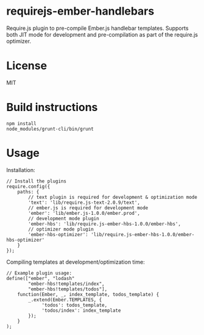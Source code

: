 requirejs-ember-handlebars
==========================

Require.js plugin to pre-compile Ember.js handlebar templates. Supports both JIT mode for development and
pre-compilation as part of the require.js optimizer.

License
=======

MIT

Build instructions
==================

    npm install
    node_modules/grunt-cli/bin/grunt

Usage
=====

Installation:

    // Install the plugins
    require.config({
        paths: {
            // text plugin is required for development & optimization mode
            'text': 'lib/require.js-text-2.0.9/text',
            // ember.js is required for development mode
            'ember': 'lib/ember.js-1.0.0/ember.prod',
            // development mode plugin
      	    'ember-hbs': 'lib/require.js-ember-hbs-1.0.0/ember-hbs',
      	    // optimizer mode plugin
            'ember-hbs-optimizer': 'lib/require.js-ember-hbs-1.0.0/ember-hbs-optimizer'
        }
    });

Compiling templates at development/optimization time:

    // Example plugin usage:
    define(["ember", "lodash" 
            "ember-hbs!templates/index",
            "ember-hbs!templates/todos"], 
        function(Ember, _, index_template, todos_template) {
            _.extend(Ember.TEMPLATES, { 
                 'todos': todos_template,
                 'todos/index': index_template
            });
        }
    );
	       
	

    
